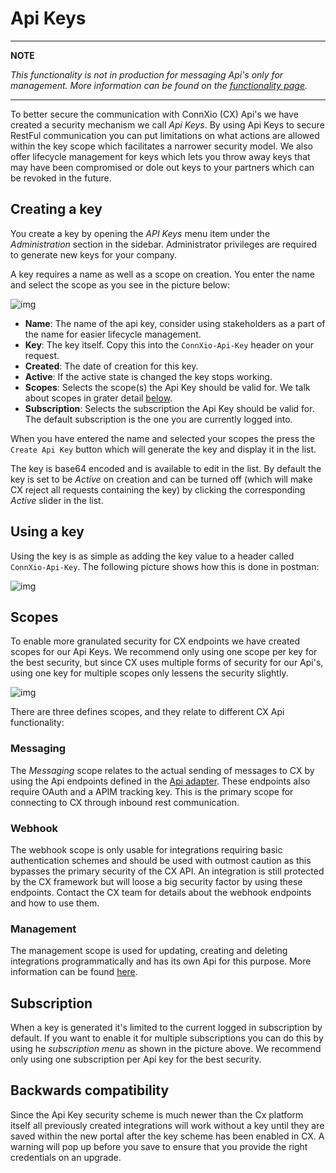 
# Api Keys

---

**NOTE**

*This functionality is not in production for messaging Api's only for management. More information can be found on the [functionality page](/Functionality).*

---

To better secure the communication with ConnXio (CX) Api's we have created a security mechanism we call *Api Keys*. By using Api Keys to secure RestFul communication you can put limitations on what actions are allowed within the key scope which facilitates a narrower security model. We also offer lifecycle management for keys which lets you throw away keys that may have been compromised or dole out keys to your partners which can be revoked in the future.

## Creating a key

You create a key by opening the *API Keys* menu item under the *Administration* section in the sidebar. Administrator privileges are required to generate new keys for your company.

A key requires a name as well as a scope on creation. You enter the name and select the scope as you see in the picture below:

![img](https://cmhpictsa.blob.core.windows.net/pictures/ApiKey_create.png?sv=2020-10-02&st=2022-06-10T11%3A57%3A23Z&se=2040-06-11T11%3A57%3A00Z&sr=b&sp=r&sig=J1aKZcpbXt4XP4uoyfP%2B04F2wKsP8HUDedH9HeIg9SM%3D)

- **Name**: The name of the api key, consider using stakeholders as a part of the name for easier lifecycle management.
- **Key**: The key itself. Copy this into the `ConnXio-Api-Key` header on your request.
- **Created**: The date of creation for this key.
- **Active**: If the active state is changed the key stops working.
- **Scopes**: Selects the scope(s) the Api Key should be valid for. We talk about scopes in grater detail [below](#scopes).
- **Subscription**: Selects the subscription the Api Key should be valid for. The default subscription is the one you are currently logged into.

When you have entered the name and selected your scopes the press the `Create Api Key` button which will generate the key and display it in the list.

The key is base64 encoded and is available to edit in the list. By default the key is set to be *Active* on creation and can be turned off (which will make CX reject all requests containing the key) by clicking the corresponding *Active* slider in the list.

## Using a key

Using the key is as simple as adding the key value to a header called `ConnXio-Api-Key`. The following picture shows how this is done in postman:

![img](https://cmhpictsa.blob.core.windows.net/pictures/ApiKey_Postman.png?sv=2020-10-02&st=2022-08-03T09%3A25%3A35Z&se=2030-08-04T09%3A25%3A00Z&sr=b&sp=r&sig=eIN4qgy68j2IoryW2%2BTrj1dDEy0h5%2FKLouq9xfFeZGs%3D)

## Scopes

To enable more granulated security for CX endpoints we have created scopes for our Api Keys. We recommend only using one scope per key for the best security, but since CX uses multiple forms of security for our Api's, using one key for multiple scopes only lessens the security slightly.

![img](https://cmhpictsa.blob.core.windows.net/pictures/ApiKey_Scopes.png?sv=2020-10-02&st=2022-06-10T11%3A56%3A38Z&se=2040-06-11T11%3A56%3A00Z&sr=b&sp=r&sig=QR1yJFNOq8htrguGLwyWgfzczcKQmf3m%2BVxIQbZVp7w%3D)

There are three defines scopes, and they relate to different CX Api functionality:

### Messaging

The *Messaging* scope relates to the actual sending of messages to CX by using the Api endpoints defined in the [Api adapter](/Adapters/Inbound/api.md). These endpoints also require OAuth and a APIM tracking key. This is the primary scope for connecting to CX through inbound rest communication.

### Webhook

The webhook scope is only usable for integrations requiring basic authentication schemes and should be used with outmost caution as this bypasses the primary security of the CX API. An integration is still protected by the CX framework but will loose a big security factor by using these endpoints. Contact the CX team for details about the webhook endpoints and how to use them.

### Management

The management scope is used for updating, creating and deleting integrations programmatically and has its own Api for this purpose. More information can be found [here](/Management/management-api.md).

## Subscription

When a key is generated it's limited to the current logged in subscription by default. If you want to enable it for multiple subscriptions you can do this by using he *subscription menu* as shown in the picture above. We recommend only using one subscription per Api key for the best security.

## Backwards compatibility

Since the Api Key security scheme is much newer than the Cx platform itself all previously created integrations will work without a key until they are saved within the new portal after the key scheme has been enabled in CX. A warning will pop up before you save to ensure that you provide the right credentials on an upgrade.
